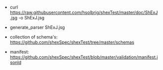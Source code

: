 * curl https://raw.githubusercontent.com/hsolbrig/shexTest/master/doc/ShExJ.jsg -o ShExJ.jsg
* generate_parser ShExJ.jsg

* collection of schema's: https://github.com/shexSpec/shexTest/tree/master/schemas
* manifest: https://github.com/shexSpec/shexTest/blob/master/validation/manifest.jsonld